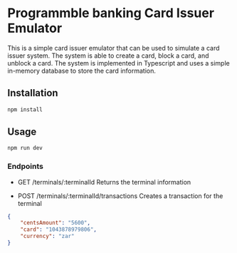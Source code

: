 # Programmble banking Card Issuer Emulator

This is a simple card issuer emulator that can be used to simulate a card issuer system. The system is able to create a card, block a card, and unblock a card. The system is implemented in Typescript and uses a simple in-memory database to store the card information.

## Installation

```bash
npm install
```

## Usage

```bash
npm run dev
```
### Endpoints
- GET /terminals/:terminalId
Returns the terminal information

- POST /terminals/:terminalId/transactions
Creates a transaction for the terminal
```json
{
    "centsAmount": "5600",
    "card": "1043878979806",
    "currency": "zar"
}
```
